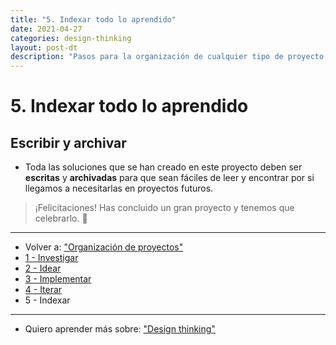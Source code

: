 ```yaml
---
title: "5. Indexar todo lo aprendido"
date: 2021-04-27
categories: design-thinking
layout: post-dt
description: "Pasos para la organización de cualquier tipo de proyecto."
---
```


# 5. Indexar todo lo aprendido

## Escribir y archivar

- Toda las soluciones que se han creado en este proyecto deben ser **escritas** y **archivadas** para que sean fáciles de leer y encontrar por si llegamos a necesitarlas en proyectos futuros.

> ¡Felicitaciones! Has concluido un gran proyecto y tenemos que celebrarlo. 🥳

***

- Volver a: ["Organización de proyectos"](organizar-proyectos-0)
- [1 - Investigar](organizar-proyectos-1)
- [2 - Idear](organizar-proyectos-2)
- [3 - Implementar](organizar-proyectos-3)
- [4 - Iterar](organizar-proyectos-4)
- 5 - Indexar

***

- Quiero aprender más sobre: ["Design thinking"](../00/design-thinking)
